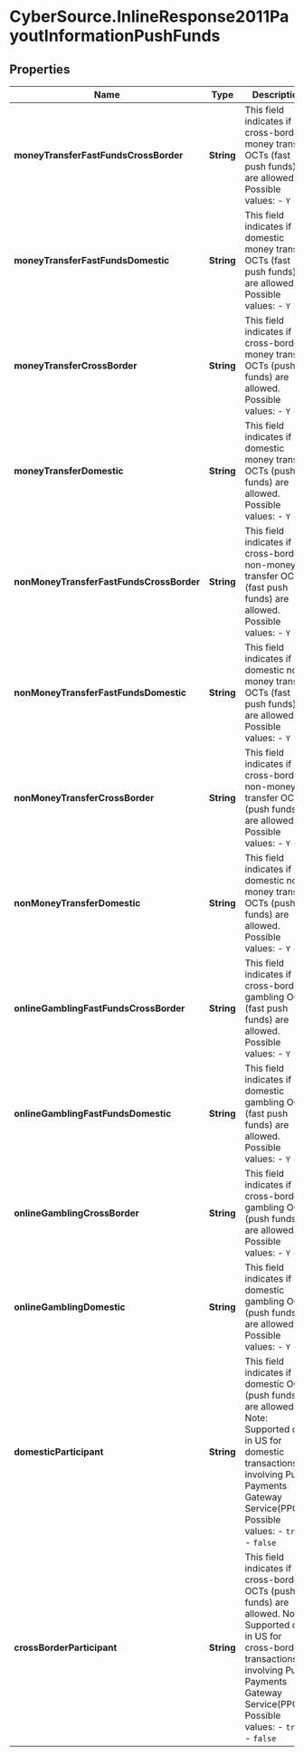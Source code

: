 # CyberSource.InlineResponse2011PayoutInformationPushFunds

## Properties
Name | Type | Description | Notes
------------ | ------------- | ------------- | -------------
**moneyTransferFastFundsCrossBorder** | **String** | This field indicates if cross-border money transfer OCTs (fast push funds) are allowed. Possible values:   - `Y`   - `N`  | [optional] 
**moneyTransferFastFundsDomestic** | **String** | This field indicates if domestic money transfer OCTs (fast push funds) are allowed. Possible values:   - `Y`   - `N`  | [optional] 
**moneyTransferCrossBorder** | **String** | This field indicates if cross-border money transfer OCTs (push funds) are allowed. Possible values:   - `Y`   - `N`  | [optional] 
**moneyTransferDomestic** | **String** | This field indicates if domestic money transfer OCTs (push funds) are allowed. Possible values:   - `Y`   - `N`  | [optional] 
**nonMoneyTransferFastFundsCrossBorder** | **String** | This field indicates if cross-border non-money transfer OCTs (fast push funds) are allowed. Possible values:   - `Y`   - `N`  | [optional] 
**nonMoneyTransferFastFundsDomestic** | **String** | This field indicates if domestic non-money transfer OCTs (fast push funds) are allowed. Possible values:   - `Y`   - `N`  | [optional] 
**nonMoneyTransferCrossBorder** | **String** | This field indicates if cross-border non-money transfer OCTs (push funds) are allowed. Possible values:   - `Y`   - `N`  | [optional] 
**nonMoneyTransferDomestic** | **String** | This field indicates if domestic non-money transfer OCTs (push funds) are allowed. Possible values:   - `Y`   - `N`  | [optional] 
**onlineGamblingFastFundsCrossBorder** | **String** | This field indicates if cross-border gambling OCTs (fast push funds) are allowed. Possible values:   - `Y`   - `N`  | [optional] 
**onlineGamblingFastFundsDomestic** | **String** | This field indicates if domestic gambling OCTs (fast push funds) are allowed. Possible values:   - `Y`   - `N`  | [optional] 
**onlineGamblingCrossBorder** | **String** | This field indicates if cross-border gambling OCTs (push funds) are allowed. Possible values:   - `Y`   - `N`  | [optional] 
**onlineGamblingDomestic** | **String** | This field indicates if domestic gambling OCTs (push funds) are allowed. Possible values:   - `Y`   - `N`  | [optional] 
**domesticParticipant** | **String** | This field indicates if domestic OCTs (push funds) are allowed. Note: Supported only in US for domestic transactions involving Push Payments Gateway Service(PPGS). Possible values:   - `true`   - `false`  | [optional] 
**crossBorderParticipant** | **String** | This field indicates if cross-border OCTs (push funds) are allowed. Note: Supported only in US for cross-border transactions involving Push Payments Gateway Service(PPGS). Possible values:   - `true`   - `false`  | [optional] 


